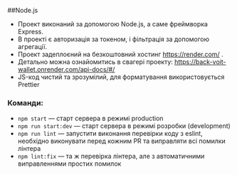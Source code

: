 ##Node.js

- Проект виконаний за допомогою Node.js, a саме фреймворка Express.
- В проекті є авторизація за токеном, і фільтрація за допомогою агрегації.
- Проект задеплоєний на безкоштовний хостинг https://render.com/ .
- Детально можна ознайомитись в свагері проекту: https://back-voit-wallet.onrender.com/api-docs/#/  
- JS-код чистий та зрозумілий, для форматування використовується Prettier

### Команди:

- `npm start` &mdash; старт сервера в режимі production
- `npm run start:dev` &mdash; старт сервера в режимі розробки (development)
- `npm run lint` &mdash; запустити виконання перевірки коду з eslint, необхідно виконувати перед кожним PR та виправляти всі помилки лінтера
- `npm lint:fix` &mdash; та ж перевірка лінтера, але з автоматичними виправленнями простих помилок

